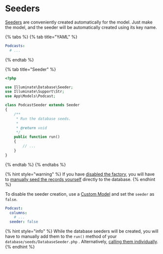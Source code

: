 # Seeders

[Seeders](https://laravel.com/docs/7.x/seeding) are conveniently created automatically for the model. Just make the model, and the seeder will be automatically created using its key name.

{% tabs %}
{% tab title="YAML" %}
```yaml
Podcasts:
  # ...
```
{% endtab %}

{% tab title="Seeder" %}
```php
<?php

use Illuminate\Database\Seeder;
use Illuminate\Support\Str;
use App\Models\Podcast;

class PodcastSeeder extends Seeder
{
    /**
     * Run the database seeds.
     *
     * @return void
     */
    public function run()
    {
        // ...
    }
}
```
{% endtab %}
{% endtabs %}

{% hint style="warning" %}
If you have [disabled the factory](factories.md), you will have to [manually seed the records yourself](https://laravel.com/docs/7.x/seeding#writing-seeders) directly to the database.
{% endhint %}

To disable the seeder creation, use a [Custom Model](./#custom-model) and set the `seeder` as `false`.

```yaml
Podcast:
  columns:
    # ...
  seeder: false
```

{% hint style="info" %}
While the database seeders will be created, you will have to manually add them to the `run()` method of your `database/seeds/DatabaseSeeder.php` . Alternatively,  [calling them individually](https://laravel.com/docs/7.x/seeding#running-seeders).
{% endhint %}

